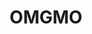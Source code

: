 ---
layout: page
title: OMGMO    
description: Piano
img: assets/img/7.jpg
redirect: https://omgmopodcast.com
importance: 3
category: work
---
